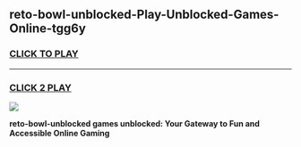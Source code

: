 
## reto-bowl-unblocked-Play-Unblocked-Games-Online-tgg6y
<h3>
<a href="https://premium76.site?title=reto-bowl-unblocked&ref=25A">CLICK TO PLAY</a></h3>
<hr>

<h3>
<a href="https://premium76.site?title=reto-bowl-unblocked&ref=25A">CLICK 2 PLAY</a>
  
</h3>

<a href="https://premium76.site?title=reto-bowl-unblocked&ref=25A"><img src="https://clearcache.store/games.png"></a>


**reto-bowl-unblocked games unblocked: Your Gateway to Fun and Accessible Online Gaming**
